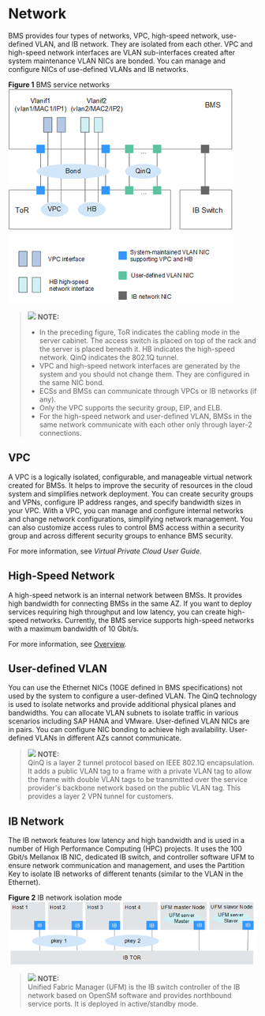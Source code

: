 # Network<a name="EN-US_TOPIC_0069070105"></a>

BMS provides four types of networks, VPC, high-speed network, use-defined VLAN, and IB network. They are isolated from each other. VPC and high-speed network interfaces are VLAN sub-interfaces created after system maintenance VLAN NICs are bonded. You can manage and configure NICs of use-defined VLANs and IB networks.

**Figure  1**  BMS service networks<a name="fig7937124915341"></a>  
![](figures/bms-service-networks.png "bms-service-networks")

>![](/images/icon-note.gif) **NOTE:**   
>-   In the preceding figure, ToR indicates the cabling mode in the server cabinet. The access switch is placed on top of the rack and the server is placed beneath it. HB indicates the high-speed network. QinQ indicates the 802.1Q tunnel.  
>-   VPC and high-speed network interfaces are generated by the system and you should not change them. They are configured in the same NIC bond.  
>-   ECSs and BMSs can communicate through VPCs or IB networks \(if any\).  
>-   Only the VPC supports the security group, EIP, and ELB.  
>-   For the high-speed network and user-defined VLAN, BMSs in the same network communicate with each other only through layer-2 connections.  

## VPC<a name="section34872030135814"></a>

A VPC is a logically isolated, configurable, and manageable virtual network created for BMSs. It helps to improve the security of resources in the cloud system and simplifies network deployment. You can create security groups and VPNs, configure IP address ranges, and specify bandwidth sizes in your VPC. With a VPC, you can manage and configure internal networks and change network configurations, simplifying network management. You can also customize access rules to control BMS access within a security group and across different security groups to enhance BMS security.

For more information, see  _Virtual Private Cloud User Guide_.

## High-Speed Network<a name="section33641046125814"></a>

A high-speed network is an internal network between BMSs. It provides high bandwidth for connecting BMSs in the same AZ. If you want to deploy services requiring high throughput and low latency, you can create high-speed networks. Currently, the BMS service supports high-speed networks with a maximum bandwidth of 10 Gbit/s.

For more information, see  [Overview](high-speed-network-overview.md).

## User-defined VLAN<a name="section89841915185918"></a>

You can use the Ethernet NICs \(10GE defined in BMS specifications\) not used by the system to configure a user-defined VLAN. The QinQ technology is used to isolate networks and provide additional physical planes and bandwidths. You can allocate VLAN subnets to isolate traffic in various scenarios including SAP HANA and VMware. User-defined VLAN NICs are in pairs. You can configure NIC bonding to achieve high availability. User-defined VLANs in different AZs cannot communicate.

>![](/images/icon-note.gif) **NOTE:**   
>QinQ is a layer 2 tunnel protocol based on IEEE 802.1Q encapsulation. It adds a public VLAN tag to a frame with a private VLAN tag to allow the frame with double VLAN tags to be transmitted over the service provider's backbone network based on the public VLAN tag. This provides a layer 2 VPN tunnel for customers.  

## IB Network<a name="section658713717596"></a>

The IB network features low latency and high bandwidth and is used in a number of High Performance Computing \(HPC\) projects. It uses the 100 Gbit/s Mellanox IB NIC, dedicated IB switch, and controller software UFM to ensure network communication and management, and uses the Partition Key to isolate IB networks of different tenants \(similar to the VLAN in the Ethernet\).

**Figure  2**  IB network isolation mode<a name="fig1298682814501"></a>  
![](figures/ib-network-isolation-mode.png "ib-network-isolation-mode")

>![](/images/icon-note.gif) **NOTE:**   
>Unified Fabric Manager \(UFM\) is the IB switch controller of the IB network based on OpenSM software and provides northbound service ports. It is deployed in active/standby mode.  

